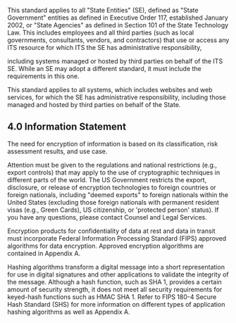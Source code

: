 This standard applies to all "State Entities" (SE), defined as "State Government" entities as defined in Executive Order 117, established January 2002, or "State Agencies" as defined in Section 101 of the State Technology Law. This includes employees and all third parties (such as local governments, consultants, vendors, and contractors) that use or access any ITS resource for which ITS the SE has administrative responsibility,

including systems managed or hosted by third parties on behalf of the ITS SE. While an SE may adopt a different standard, it must include the requirements in this one.

This standard applies to all systems, which includes websites and web services, for which the SE has administrative responsibility, including those managed and hosted by third parties on behalf of the State.

## **4.0 Information Statement**

The need for encryption of information is based on its classification, risk assessment results, and use case.

Attention must be given to the regulations and national restrictions (e.g., export controls) that may apply to the use of cryptographic techniques in different parts of the world. The US Government restricts the export, disclosure, or release of encryption technologies to foreign countries or foreign nationals, including "deemed exports" to foreign nationals within the United States (excluding those foreign nationals with permanent resident visas (e.g., Green Cards), US citizenship, or 'protected person' status). If you have any questions, please contact Counsel and Legal Services.

Encryption products for confidentiality of data at rest and data in transit must incorporate Federal Information Processing Standard (FIPS) approved algorithms for data encryption. Approved encryption algorithms are contained in Appendix A.

Hashing algorithms transform a digital message into a short representation for use in digital signatures and other applications to validate the integrity of the message. Although a hash function, such as SHA 1, provides a certain amount of security strength, it does not meet all security requirements for keyed-hash functions such as HMAC SHA 1. Refer to FIPS 180-4 Secure Hash Standard (SHS) for more information on different types of application hashing algorithms as well as Appendix A.